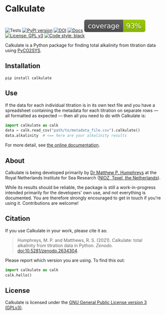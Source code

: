# Calkulate

![Tests](https://github.com/mvdh7/calkulate/workflows/Tests/badge.svg)
[![PyPI version](https://img.shields.io/pypi/v/calkulate.svg?style=popout)](https://pypi.org/project/calkulate/)
[![DOI](https://img.shields.io/badge/DOI-10.5281%2Fzenodo.2634304-informational)](https://doi.org/10.5281/zenodo.2634304)
[![Docs](https://readthedocs.org/projects/calkulate/badge/?version=latest&style=flat)](https://calkulate.readthedocs.io/en/latest/)
[![Coverage](https://github.com/mvdh7/calkulate/blob/master/.misc/coverage.svg)](https://github.com/mvdh7/calkulate/blob/master/.misc/coverage.txt)
[![License: GPL v3](https://img.shields.io/badge/License-GPLv3-blue.svg)](https://www.gnu.org/licenses/gpl-3.0)
[![Code style: black](https://img.shields.io/badge/code%20style-black-000000.svg)](https://github.com/psf/black)

Calkulate is a Python package for finding total alkalinity from titration data using [PyCO2SYS](https://PyCO2SYS.rtfd.io).

## Installation

    pip install calkulate

## Use

If the data for each individual titration is in its own text file and you have a spreadsheet containing the metadata for each titration on separate rows — all formatted as expected — then all you need to do with Calkulate is:

```python
import calkulate as calk
data = calk.read_csv("path/to/metadata_file.csv").calkulate()
data.alkalinity  # <== here are your alkalinity results
```

For more detail, see [the online documentation](https://calkulate.readthedocs.io/en/latest/).

## About

Calkulate is being developed primarily by [Dr Matthew P. Humphreys](https://mvdh.xyz) at the Royal Netherlands Institute for Sea Research ([NIOZ, Texel, the Netherlands](https://www.nioz.nl/en)).

While its results should be reliable, the package is still a work-in-progress intended primarily for the developers' own use, and not everything is documented.  You are therefore strongly encouraged to get in touch if you're using it.  Contributions are welcome!

## Citation

If you use Calkulate in your work, please cite it as:

> Humphreys, M. P. and Matthews, R. S. (2021).  Calkulate: total alkalinity from titration data in Python.  *Zenodo.*  [doi:10.5281/zenodo.2634304](https://doi.org/10.5281/zenodo.2634304).

Please report which version you are using.  To find this out:

```python
import calkulate as calk
calk.hello()
```

## License

Calkulate is licensed under the [GNU General Public License version 3 (GPLv3)](https://www.gnu.org/licenses/gpl-3.0.en.html).
